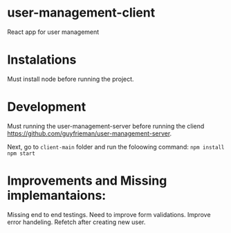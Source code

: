 # user-management-client
React app for user management

# Instalations
Must install node before running the project.

# Development
Must running the user-management-server before running the cliend https://github.com/guyfrieman/user-management-server.

Next, go to `client-main` folder and run the foloowing command:
`npm install`
`npm start`

# Improvements and Missing implemantaions:
Missing end to end testings.
Need to improve form validations.
Improve error handeling.
Refetch after creating new user.

